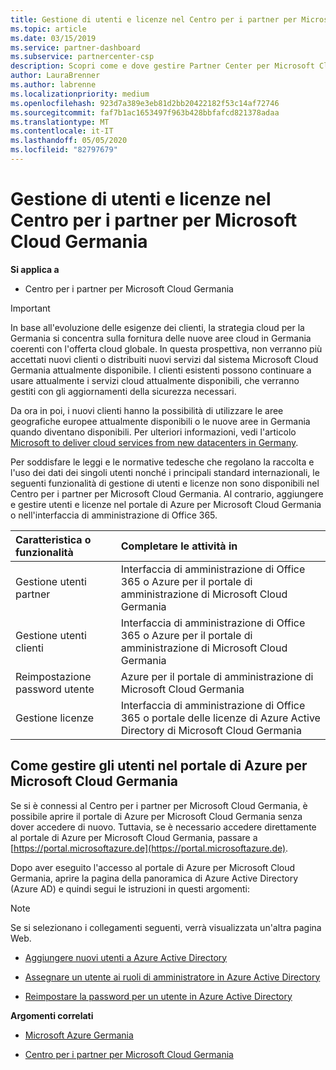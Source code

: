 ```yaml
---
title: Gestione di utenti e licenze nel Centro per i partner per Microsoft Cloud Germania | Centro per i partner per Microsoft Cloud Germania
ms.topic: article
ms.date: 03/15/2019
ms.service: partner-dashboard
ms.subservice: partnercenter-csp
description: Scopri come e dove gestire Partner Center per Microsoft Cloud partner, clienti e licenze in Germania, oltre che per reimpostare le password.
author: LauraBrenner
ms.author: labrenne
ms.localizationpriority: medium
ms.openlocfilehash: 923d7a389e3eb81d2bb20422182f53c14af72746
ms.sourcegitcommit: faf7b1ac1653497f963b428bbfafcd821378adaa
ms.translationtype: MT
ms.contentlocale: it-IT
ms.lasthandoff: 05/05/2020
ms.locfileid: "82797679"
---
```

# <a name="user-and-license-management-in-partner-center-for-microsoft-cloud-germany"></a>Gestione di utenti e licenze nel Centro per i partner per Microsoft Cloud Germania

**Si applica a**

-  Centro per i partner per Microsoft Cloud Germania

> [!IMPORTANT]
> In base all'evoluzione delle esigenze dei clienti, la strategia cloud per la Germania si concentra sulla fornitura delle nuove aree cloud in Germania coerenti con l'offerta cloud globale. In questa prospettiva, non verranno più accettati nuovi clienti o distribuiti nuovi servizi dal sistema Microsoft Cloud Germania attualmente disponibile. I clienti esistenti possono continuare a usare attualmente i servizi cloud attualmente disponibili, che verranno gestiti con gli aggiornamenti della sicurezza necessari.
>  
> Da ora in poi, i nuovi clienti hanno la possibilità di utilizzare le aree geografiche europee attualmente disponibili o le nuove aree in Germania quando diventano disponibili. Per ulteriori informazioni, vedi l'articolo [Microsoft to deliver cloud services from new datacenters in Germany](https://news.microsoft.com/europe/2018/08/31/microsoft-to-deliver-cloud-services-from-new-datacentres-in-germany-in-2019-to-meet-evolving-customer-needs/).

Per soddisfare le leggi e le normative tedesche che regolano la raccolta e l'uso dei dati dei singoli utenti nonché i principali standard internazionali, le seguenti funzionalità di gestione di utenti e licenze non sono disponibili nel Centro per i partner per Microsoft Cloud Germania. Al contrario, aggiungere e gestire utenti e licenze nel portale di Azure per Microsoft Cloud Germania o nell'interfaccia di amministrazione di Office 365.

Caratteristica o funzionalità | Completare le attività in
:--- | :---
Gestione utenti partner | Interfaccia di amministrazione di Office 365 o Azure per il portale di amministrazione di Microsoft Cloud Germania
Gestione utenti clienti | Interfaccia di amministrazione di Office 365 o Azure per il portale di amministrazione di Microsoft Cloud Germania
Reimpostazione password utente | Azure per il portale di amministrazione di Microsoft Cloud Germania
Gestione licenze | Interfaccia di amministrazione di Office 365 o portale delle licenze di Azure Active Directory di Microsoft Cloud Germania

## <a name="how-to-manage-users-in-the-azure-portal-for-microsoft-cloud-germany"></a>Come gestire gli utenti nel portale di Azure per Microsoft Cloud Germania 

Se si è connessi al Centro per i partner per Microsoft Cloud Germania, è possibile aprire il portale di Azure per Microsoft Cloud Germania senza dover accedere di nuovo. Tuttavia, se è necessario accedere direttamente al portale di Azure per Microsoft Cloud Germania, passare a [https://portal.microsoftazure.de](https://portal.microsoftazure.de). 

Dopo aver eseguito l'accesso al portale di Azure per Microsoft Cloud Germania, aprire la pagina della panoramica di Azure Active Directory (Azure AD) e quindi segui le istruzioni in questi argomenti:

> [!NOTE]  
> Se si selezionano i collegamenti seguenti, verrà visualizzata un'altra pagina Web. 

-  [Aggiungere nuovi utenti a Azure Active Directory](https://docs.microsoft.com/azure/active-directory/active-directory-users-create-azure-portal)

-  [Assegnare un utente ai ruoli di amministratore in Azure Active Directory](https://docs.microsoft.com/azure/active-directory/active-directory-users-assign-role-azure-portal)

-  [Reimpostare la password per un utente in Azure Active Directory](https://docs.microsoft.com/azure/active-directory/active-directory-users-reset-password-azure-portal)

**Argomenti correlati**

-  [Microsoft Azure Germania](https://azure.microsoft.com/global-infrastructure/germany/)

-  [Centro per i partner per Microsoft Cloud Germania](partner-center-for-microsoft-cloud-germany.md)


